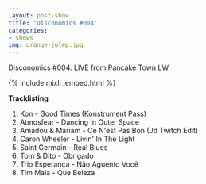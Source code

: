 ```yaml
---
layout: post-show
title: "Disconomics #004"
categories:
- shows
img: orange-julep.jpg
---
```


Disconomics #004. LIVE from Pancake Town LW

{% include mixlr_embed.html %}

**Tracklisting**

1. Kon - Good Times (Konstrument Pass)
1. Atmosfear - Dancing In Outer Space
1. Amadou & Mariam - Ce N'est Pas Bon (Jd Twitch Edit)
1. Caron Wheeler - Livin' In The Light 
1. Saint Germain - Real Blues
1. Tom & Dito - Obrigado
1. Trio Esperança - Não Aguento Você
1. Tim Maia - Que Beleza
